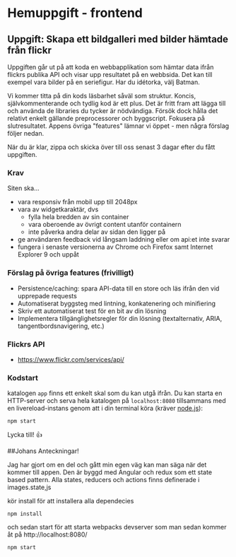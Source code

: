 # Hemuppgift - frontend

## Uppgift: Skapa ett bildgalleri med bilder hämtade från flickr

Uppgiften går ut på att koda en webbapplikation som hämtar data ifrån flickrs publika API och visar upp resultatet på en webbsida. Det kan till exempel vara bilder på en seriefigur. Har du idétorka, välj Batman.

Vi kommer titta på din kods läsbarhet såväl som struktur. Koncis, självkommenterande och tydlig kod är ett plus. Det är fritt fram att lägga till och använda de libraries du tycker är nödvändiga. Försök dock hålla det relativt enkelt gällande preprocessorer och byggscript. Fokusera på slutresultatet. Appens övriga "features" lämnar vi öppet - men några förslag följer nedan.

När du är klar, zippa och skicka över till oss senast 3 dagar efter du fått uppgiften.

### Krav

Siten ska...

* vara responsiv från mobil upp till 2048px
* vara av widgetkaraktär, dvs
  * fylla hela bredden av sin container
  * vara oberoende av övrigt content utanför containern
  * inte påverka andra delar av sidan den ligger på
* ge användaren feedback vid långsam laddning eller om api:et inte svarar
* fungera i senaste versionerna av Chrome och Firefox samt Internet Explorer 9 och uppåt

### Förslag på övriga features (frivilligt)

* Persistence/caching: spara API-data till en store och läs ifrån den vid upprepade requests
* Automatiserat byggsteg med lintning, konkatenering och minifiering
* Skriv ett automatiserat test för en bit av din lösning
* Implementera tillgänglighetsregler för din lösning (textalternativ, ARIA, tangentbordsnavigering, etc.)

### Flickrs API

* https://www.flickr.com/services/api/

### Kodstart

 katalogen `app` finns ett enkelt skal som du kan utgå ifrån. Du kan starta en HTTP-server och serva hela katalogen på `localhost:8080` tillsammans med en livereload-instans genom att i din terminal köra (kräver [node.js](https://nodejs.org/en/)):


```
npm start
```

Lycka till! 👍


##Johans Anteckningar!

Jag har gjort om en del och gått min egen väg kan man säga när det kommer till appen.
Den är byggd med Angular och redux som ett state based pattern. Alla states, reducers och actions finns definerade i images.state,js

kör install för att installera alla dependecies

```
npm install
```

och sedan start för att starta webpacks devserver som man sedan kommer åt på http://localhost:8080/

```
npm start
```


